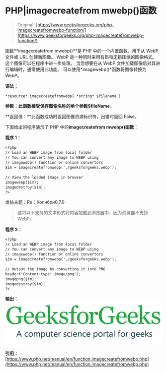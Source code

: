 # PHP|imagecreatefrom mwebp()函数

> Original: [https://www.geeksforgeeks.org/php-imagecreatefromwebp-function/](https://www.geeksforgeeks.org/php-imagecreatefromwebp-function/)

函数**imagecreatefrom mwebp()**是 PHP 中的一个内置函数，用于从 WebP 文件或 URL 创建新图像。 WebP 是一种同时采用有损和无损压缩的图像格式。 这个图像可以在程序中进一步处理。 当您想要在从 WebP 文件加载图像后对其进行编辑时，通常使用此功能。 可以使用*imagewebp()*函数将图像转换为 WebP。

**语法：**

```
*resource* imagecreatefromwebp( *string* $filename )
```

**参数：**此函数接受保存图像名称的单个参数**$fileName**。

**返回值：**此函数成功时返回图像资源标识符，出错时返回 False。

下面给出的程序演示了 PHP 中的**imagecreatefrom mwebp()函数**：

**程序 1：**

```
<?php
// Load an WEBP image from local folder
// You can convert any image to WEBP using
// imagewebp() function or online convertors
$im = imagecreatefromwebp('./geeksforgeeks.webp');

// View the loaded image in browser
imagewebp($im);
imagedestroy($im);
?>
```

发帖主题：Re：Колибри0.7.0

> 这将以不支持的文本形式将内容加载到浏览器中，因为浏览器不支持 WebP。

**程序 2：**

```
<?php
// Load an WEBP image from local folder
// You can convert any image to WEBP using
// imagewebp() function or online convertors
$im = imagecreatefromwebp('./geeksforgeeks.webp');

// Output the image by converting it into PNG
header('Content-type: image/png');
imagepng($im);
imagedestroy($im);
?>
```

**输出：**
![](img/07c99ec29e7a50fc3ea91a9d4a8d2f31.png)

**引用：**[https://www.php.net/manual/en/function.imagecreatefromwebp.php](https://www.php.net/manual/en/function.imagecreatefromwebp.php)